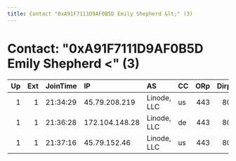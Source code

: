 ```yaml
---
title: Contact "0xA91F7111D9AF0B5D Emily Shepherd &lt;" (3)
---
```


# Contact: "0xA91F7111D9AF0B5D Emily Shepherd &lt;" (3)

|   Up |   Ext | JoinTime   | IP             | AS          | CC   |   ORp |   Dirp | OS    | Version   | Nickname   |   eFamMembers |
|-----:|------:|:-----------|:---------------|:------------|:-----|------:|-------:|:------|:----------|:-----------|--------------:|
|    1 |     1 | 21:34:29   | 45.79.208.219  | Linode, LLC | us   |   443 |     80 | Linux | 0.2.9.11  | radhika    |             3 |
|    1 |     1 | 21:36:28   | 172.104.148.28 | Linode, LLC | de   |   443 |     80 | Linux | 0.2.9.11  | nollaig    |             3 |
|    1 |     1 | 21:37:16   | 45.79.152.46   | Linode, LLC | us   |   443 |     80 | Linux | 0.2.9.11  | doris      |             3 |
